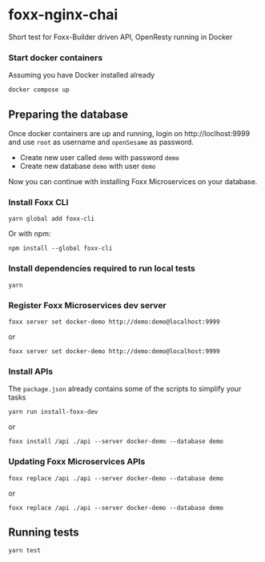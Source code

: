 # foxx-nginx-chai
Short test for Foxx-Builder driven API, OpenResty running in Docker

### Start docker containers
Assuming you have Docker installed already

```shell
docker compose up
```

## Preparing the database

Once docker containers are up and running, login on http://loclhost:9999 and use `root` as username and `openSesame` as password.

- Create new user called `demo` with password `demo`
- Create new database `demo` with user `demo`

Now you can continue with installing Foxx Microservices on your database.

### Install Foxx CLI

```shell
yarn global add foxx-cli
```

Or with npm:

```shell
npm install --global foxx-cli
```

### Install dependencies required to run local tests

```shell
yarn
```


### Register Foxx Microservices dev server

```shell
foxx server set docker-demo http://demo:demo@localhost:9999
```

or

```shell
foxx server set docker-demo http://demo:demo@localhost:9999
```

### Install APIs

The `package.json` already contains some of the scripts to simplify your tasks

```shell
yarn run install-foxx-dev
```

or

```shell
foxx install /api ./api --server docker-demo --database demo
```

### Updating Foxx Microservices APIs

```shell
foxx replace /api ./api --server docker-demo --database demo
```

or

```shell
foxx replace /api ./api --server docker-demo --database demo
```

## Running tests

```shell
yarn test 
```